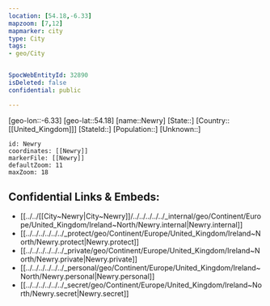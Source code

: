 ```yaml
---
location: [54.18,-6.33]
mapzoom: [7,12] 
mapmarker: city 
type: City
tags:
- geo/City


SpocWebEntityId: 32890
isDeleted: false
confidential: public

---
```

[geo-lon::-6.33]
[geo-lat::54.18]
[name::Newry]
[State::]
[Country::[[United_Kingdom]]]
[StateId::]
[Population::]
[Unknown::]


```leaflet
id: Newry
coordinates: [[Newry]]
markerFile: [[Newry]]
defaultZoom: 11 
maxZoom: 18
```


## Confidential Links & Embeds: 
- [[../../[[City~Newry|City~Newry]]/../../../../../_internal/geo/Continent/Europe/United_Kingdom/Ireland~North/Newry.internal|Newry.internal]] 
- [[../../../../../../_protect/geo/Continent/Europe/United_Kingdom/Ireland~North/Newry.protect|Newry.protect]] 
- [[../../../../../../_private/geo/Continent/Europe/United_Kingdom/Ireland~North/Newry.private|Newry.private]] 
- [[../../../../../../_personal/geo/Continent/Europe/United_Kingdom/Ireland~North/Newry.personal|Newry.personal]] 
- [[../../../../../../_secret/geo/Continent/Europe/United_Kingdom/Ireland~North/Newry.secret|Newry.secret]] 
